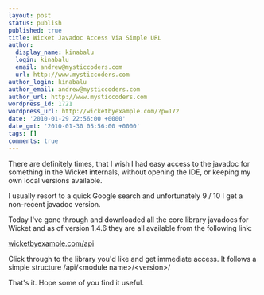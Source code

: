 ```yaml
---
layout: post
status: publish
published: true
title: Wicket Javadoc Access Via Simple URL
author:
  display_name: kinabalu
  login: kinabalu
  email: andrew@mysticcoders.com
  url: http://www.mysticcoders.com
author_login: kinabalu
author_email: andrew@mysticcoders.com
author_url: http://www.mysticcoders.com
wordpress_id: 1721
wordpress_url: http://wicketbyexample.com/?p=172
date: '2010-01-29 22:56:00 +0000'
date_gmt: '2010-01-30 05:56:00 +0000'
tags: []
comments: true
---
```

There are definitely times, that I wish I had easy access to the javadoc for something in the Wicket internals, without opening the IDE, or keeping my own local versions available.

I usually resort to a quick Google search and unfortunately 9 / 10 I get a non-recent javadoc version.

Today I've gone through and downloaded all the core library javadocs for Wicket and as of version 1.4.6 they are all available from the following link:

<a href="http://wicketbyexample.com/api">wicketbyexample.com/api</a>

Click through to the library you'd like and get immediate access.  It follows a simple structure /api/&lt;module name&gt;/&lt;version&gt;/

That's it.  Hope some of you find it useful.

